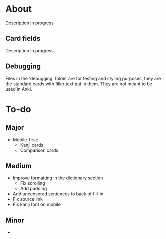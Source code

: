 # About
Description in progress

## Card fields
Description in progress

## Debugging
Files in the 'debugging' folder are for testing and styling purposes, they are the standard cards with filler text put in them. They are not meant to be used in Anki.

# To-do
## Major
- Mobile-first:
    - Kanji cards
    - Comparison cards

## Medium
- Improve formatting in the dictionary section 
    - Fix scrolling
    - Add padding
- Add uncensored sentences to back of fill-in
- Fix source link
- Fix kanji font on mobile

## Minor
- 